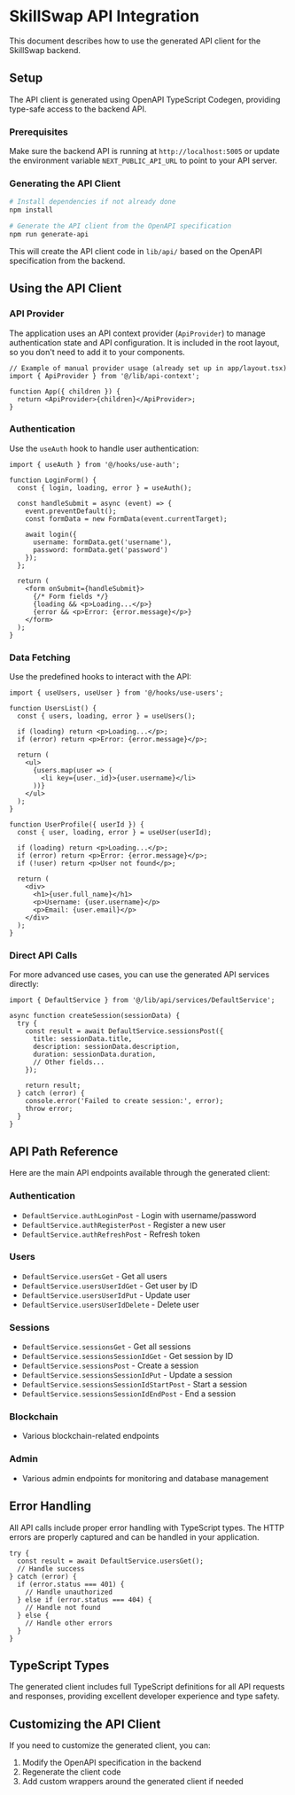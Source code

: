 # SkillSwap API Integration

This document describes how to use the generated API client for the SkillSwap backend.

## Setup

The API client is generated using OpenAPI TypeScript Codegen, providing type-safe access to the backend API.

### Prerequisites

Make sure the backend API is running at `http://localhost:5005` or update the environment variable `NEXT_PUBLIC_API_URL` to point to your API server.

### Generating the API Client

```bash
# Install dependencies if not already done
npm install

# Generate the API client from the OpenAPI specification
npm run generate-api
```

This will create the API client code in `lib/api/` based on the OpenAPI specification from the backend.

## Using the API Client

### API Provider

The application uses an API context provider (`ApiProvider`) to manage authentication state and API configuration. It is included in the root layout, so you don't need to add it to your components.

```tsx
// Example of manual provider usage (already set up in app/layout.tsx)
import { ApiProvider } from '@/lib/api-context';

function App({ children }) {
  return <ApiProvider>{children}</ApiProvider>;
}
```

### Authentication

Use the `useAuth` hook to handle user authentication:

```tsx
import { useAuth } from '@/hooks/use-auth';

function LoginForm() {
  const { login, loading, error } = useAuth();
  
  const handleSubmit = async (event) => {
    event.preventDefault();
    const formData = new FormData(event.currentTarget);
    
    await login({
      username: formData.get('username'),
      password: formData.get('password')
    });
  };
  
  return (
    <form onSubmit={handleSubmit}>
      {/* Form fields */}
      {loading && <p>Loading...</p>}
      {error && <p>Error: {error.message}</p>}
    </form>
  );
}
```

### Data Fetching

Use the predefined hooks to interact with the API:

```tsx
import { useUsers, useUser } from '@/hooks/use-users';

function UsersList() {
  const { users, loading, error } = useUsers();
  
  if (loading) return <p>Loading...</p>;
  if (error) return <p>Error: {error.message}</p>;
  
  return (
    <ul>
      {users.map(user => (
        <li key={user._id}>{user.username}</li>
      ))}
    </ul>
  );
}

function UserProfile({ userId }) {
  const { user, loading, error } = useUser(userId);
  
  if (loading) return <p>Loading...</p>;
  if (error) return <p>Error: {error.message}</p>;
  if (!user) return <p>User not found</p>;
  
  return (
    <div>
      <h1>{user.full_name}</h1>
      <p>Username: {user.username}</p>
      <p>Email: {user.email}</p>
    </div>
  );
}
```

### Direct API Calls

For more advanced use cases, you can use the generated API services directly:

```tsx
import { DefaultService } from '@/lib/api/services/DefaultService';

async function createSession(sessionData) {
  try {
    const result = await DefaultService.sessionsPost({
      title: sessionData.title,
      description: sessionData.description,
      duration: sessionData.duration,
      // Other fields...
    });
    
    return result;
  } catch (error) {
    console.error('Failed to create session:', error);
    throw error;
  }
}
```

## API Path Reference

Here are the main API endpoints available through the generated client:

### Authentication
- `DefaultService.authLoginPost` - Login with username/password
- `DefaultService.authRegisterPost` - Register a new user
- `DefaultService.authRefreshPost` - Refresh token

### Users
- `DefaultService.usersGet` - Get all users
- `DefaultService.usersUserIdGet` - Get user by ID
- `DefaultService.usersUserIdPut` - Update user
- `DefaultService.usersUserIdDelete` - Delete user

### Sessions
- `DefaultService.sessionsGet` - Get all sessions
- `DefaultService.sessionsSessionIdGet` - Get session by ID
- `DefaultService.sessionsPost` - Create a session
- `DefaultService.sessionsSessionIdPut` - Update a session
- `DefaultService.sessionsSessionIdStartPost` - Start a session
- `DefaultService.sessionsSessionIdEndPost` - End a session

### Blockchain
- Various blockchain-related endpoints

### Admin
- Various admin endpoints for monitoring and database management

## Error Handling

All API calls include proper error handling with TypeScript types. The HTTP errors are properly captured and can be handled in your application.

```tsx
try {
  const result = await DefaultService.usersGet();
  // Handle success
} catch (error) {
  if (error.status === 401) {
    // Handle unauthorized
  } else if (error.status === 404) {
    // Handle not found
  } else {
    // Handle other errors
  }
}
```

## TypeScript Types

The generated client includes full TypeScript definitions for all API requests and responses, providing excellent developer experience and type safety.

## Customizing the API Client

If you need to customize the generated client, you can:

1. Modify the OpenAPI specification in the backend
2. Regenerate the client code
3. Add custom wrappers around the generated client if needed 